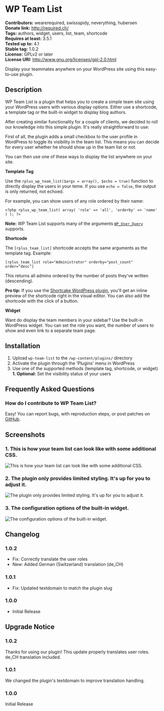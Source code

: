 # WP Team List #
**Contributors:** wearerequired, swissspidy, neverything, hubersen  
**Donate link:** http://required.ch/  
**Tags:** authors, widget, users, list, team, shortcode  
**Requires at least:** 3.5.1  
**Tested up to:** 4.1  
**Stable tag:** 1.0.2  
**License:** GPLv2 or later  
**License URI:** http://www.gnu.org/licenses/gpl-2.0.html  

Display your teammates anywhere on your WordPress site using this easy-to-use plugin.

## Description ##

WP Team List is a plugin that helps you to create a simple team site using your WordPress users with various display options. Either use a shortcode, a template tag or the built-in widget to display blog authors.

After creating similar functionality for a couple of clients, we decided to roll our knowledge into this simple plugin. It's really straightforward to use:

First of all, the plugin adds a small checkbox to the user profile in WordPress to toggle its visibility in the team list. This means you can decide for every user whether he should show up in the team list or not.

You can then use one of these ways to display the list anywhere on your site.

**Template Tag**

Use the `rplus_wp_team_list($args = array(), $echo = true)` function to directly display the users in your teme. If you use `echo = false`, the output is only returned, not echoed.

For example, you can show users of any role ordered by their name:

`<?php rplus_wp_team_list( array( 'role' => 'all', 'orderby' => 'name' ) ); ?>`

**Note:** WP Team List supports many of the arguments [`WP_User_Query`](http://codex.wordpress.org/Class_Reference/WP_User_Query "WordPress Codex Codex WP_User_Query") supports.  

**Shortcode**

The `[rplus_team_list]` shortcode accepts the same arguments as the template tag. Example:

`[rplus_team_list role="Administrator" orderby="post_count" order="desc"]`

This returns all admins ordered by the number of posts they've written (descending).

**Pro tip:** If you use the [Shortcake WordPress plugin](https://github.com/fusioneng/Shortcake "GitHub - Shortcake"), you'll get an inline preview of the shortcode right in the visual editor. You can also add the shortcode with the click of a button.  

**Widget**

Want do display the team members in your sidebar? Use the built-in WordPress widget. You can set the role you want, the number of users to show and even link to a separate team page.

## Installation ##

1. Upload `wp-team-list` to the `/wp-content/plugins/` directory
1. Activate the plugin through the 'Plugins' menu in WordPress
1. Use one of the supported methods (template tag, shortcode, or widget)
**1. Optional:** Set the visibility status of your users  

## Frequently Asked Questions ##

### How do I contribute to WP Team List? ###

Easy! You can report bugs, with reproduction steps, or post patches on [GitHub](https://github.com/wearerequired/rplus-wp-team-list).

## Screenshots ##

### 1. This is how your team list can look like with some additional CSS. ###
![This is how your team list can look like with some additional CSS.](http://s.wordpress.org/extend/plugins/wp-team-list/screenshot-1.png)

### 2. The plugin only provides limited styling. It's up for you to adjust it. ###
![The plugin only provides limited styling. It's up for you to adjust it.](http://s.wordpress.org/extend/plugins/wp-team-list/screenshot-2.png)

### 3. The configuration options of the built-in widget. ###
![The configuration options of the built-in widget.](http://s.wordpress.org/extend/plugins/wp-team-list/screenshot-3.png)


## Changelog ##

### 1.0.2 ###
* Fix: Correctly translate the user roles
* New: Added German (Switzerland) translation (de_CH)

### 1.0.1 ###
* Fix: Updated textdomain to match the plugin slug

### 1.0.0 ###
* Initial Release

## Upgrade Notice ##

### 1.0.2 ###

Thanks for using our plugin! This update properly translates user roles. de_CH translation included.

### 1.0.1 ###
We changed the plugin's textdomain to improve translation handling.

### 1.0.0 ###
Initial Release